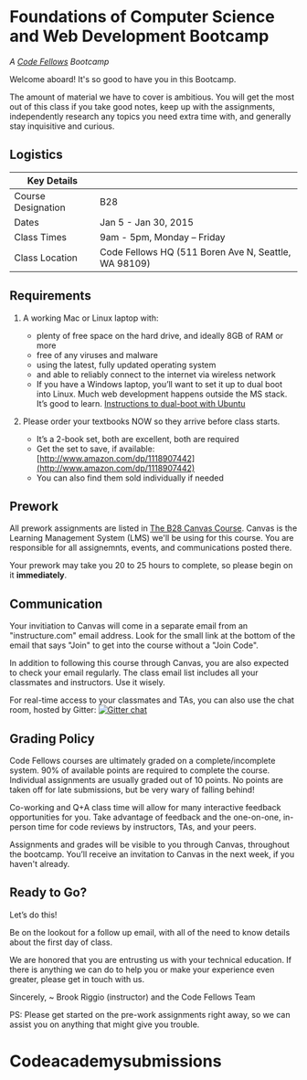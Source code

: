 # Foundations of Computer Science and Web Development Bootcamp
_A [Code Fellows](http://codefellows.com) Bootcamp_

Welcome aboard! It's so good to have you in this Bootcamp.

The amount of material we have to cover is ambitious. You will get the most out of this class if you take good notes, keep up with the assignments, independently research any topics you need extra time with, and generally stay inquisitive and curious.

## Logistics

Key Details |  |
--- | ---
Course Designation | B28
Dates | Jan 5 - Jan 30, 2015
Class Times | 9am - 5pm, Monday &ndash; Friday
Class Location | Code Fellows HQ (511 Boren Ave N, Seattle, WA 98109)


## Requirements

 1. A working Mac or Linux laptop with:
    - plenty of free space on the hard drive, and ideally 8GB of RAM or more
    - free of any viruses and malware
    - using the latest, fully updated operating system
    - and able to reliably connect to the internet via wireless network
    - If you have a Windows laptop, you’ll want to set it up to dual boot into Linux. Much web development happens outside the MS stack. It’s good to learn. [Instructions to dual-boot with Ubuntu](https://help.ubuntu.com/community/WindowsDualBoot)


 2. Please order your textbooks NOW so they arrive before class starts.
    - It’s a 2-book set, both are excellent, both are required
    - Get the set to save, if available: [http://www.amazon.com/dp/1118907442](http://www.amazon.com/dp/1118907442)
    - You can also find them sold individually if needed

## Prework

All prework assignments are listed in [The B28 Canvas Course](https://canvas.instructure.com/courses/896778). Canvas is the Learning Management System (LMS) we'll be using for this course. You are responsible for all assignemnts, events, and communications posted there.

Your prework may take you 20 to 25 hours to complete, so please begin on it **immediately**.

## Communication

Your invitiation to Canvas will come in a separate email from an "instructure.com" email address. Look for the small link at the bottom of the email that says "Join" to get into the course without a "Join Code".

In addition to following this course through Canvas, you are also expected to check your email regularly. The class email list includes all your classmates and instructors. Use it wisely.

For real-time access to your classmates and TAs, you can also use the chat room, hosted by Gitter:
[![Gitter chat](https://badges.gitter.im/codefellows/sea-b28-foundations.png)](https://gitter.im/codefellows/sea-b28-foundations)

## Grading Policy

Code Fellows courses are ultimately graded on a complete/incomplete system. 90% of available points are required to complete the course. Individual assignments are usually graded out of 10 points. No points are taken off for late submissions, but be very wary of falling behind!

Co-working and Q+A class time will allow for many interactive feedback opportunities for you. Take advantage of feedback and the one-on-one, in-person time for code reviews by instructors, TAs, and your peers.

Assignments and grades will be visible to you through Canvas, throughout the bootcamp. You’ll receive an invitation to Canvas in the next week, if you haven't already.

## Ready to Go?

Let’s do this!

Be on the lookout for a follow up email, with all of the need to know details about the first day of class.

We are honored that you are entrusting us with your technical education. If there is anything we can do to help you or make your experience even greater, please get in touch with us.

Sincerely,
~ Brook Riggio (instructor) and the Code Fellows Team

PS: Please get started on the pre-work assignments right away, so we can assist you on anything that might give you trouble.
# Codeacademysubmissions
